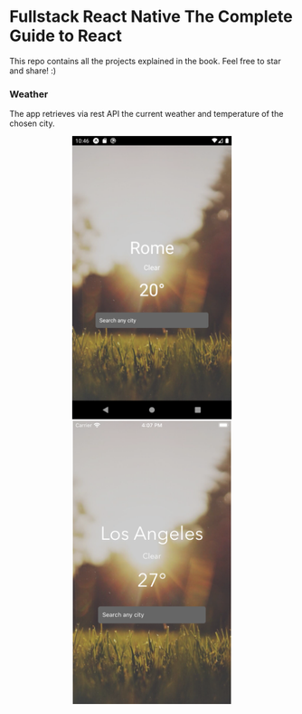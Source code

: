 # Fullstack React Native The Complete Guide to React

This repo contains all the projects explained in the book. Feel free to star and share! :) 
 

### Weather 

The app retrieves via rest API the current weather and temperature of the chosen city.

<div align="center">
    <img src="weather/screens/android.png" height="500"/>  
    <img src="weather/screens/iOS.png" height="500"/>
</div>

